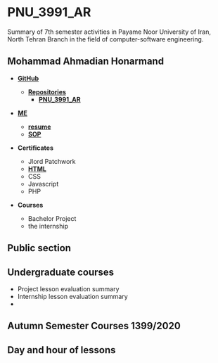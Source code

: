 # PNU_3991_AR

Summary of 7th semester activities in Payame Noor University of Iran, North Tehran Branch in the field of computer-software engineering.

## Mohammad Ahmadian Honarmand

*  __[GitHub](https://github.com/m-ahmadian-h)__
   * __[Repositories](https://github.com/m-ahmadian-h?tab=repositories)__
      * __[PNU_3991_AR](https://github.com/m-ahmadian-h/PNU_3991_AR)__
      
* __[ME](https://github.com/m-ahmadian-h)__
   * __[resume](https://github.com/m-ahmadian-h/PNU_3991_AR/blob/main/resume.pdf)__
   * __[SOP](https://github.com/m-ahmadian-h/PNU_3991_AR/blob/main/SOP.pdf)__
   
* __Certificates__
   * Jlord Patchwork
   * __[HTML](https://github.com/m-ahmadian-h/PNU_3991_AR/blob/main/html.pdf)__
   * CSS
   * Javascript
   * PHP
   
* __Courses__
   * Bachelor Project
   * the internship
 

## Public section

## Undergraduate courses

* Project lesson evaluation summary
* Internship lesson evaluation summary
* 
## Autumn Semester Courses 1399/2020

## Day and hour of lessons
